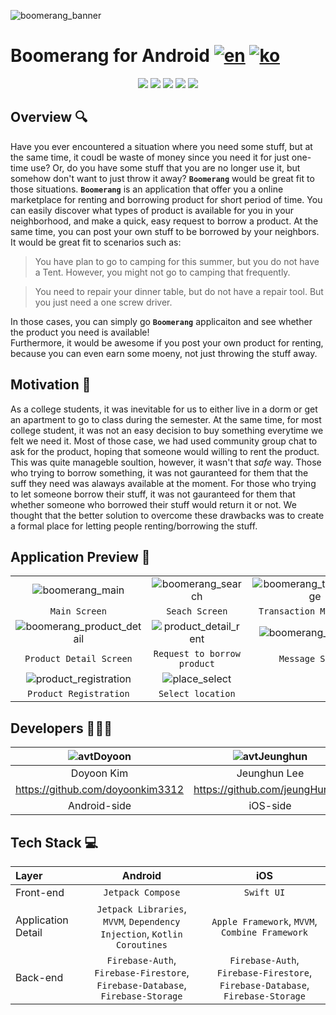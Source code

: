 ![boomerang_banner](https://github.com/2023-Summer-Project/Boomerang-Android/assets/61890844/b4425d15-adb4-465e-88f8-5641fd97077b)
# Boomerang for Android [![en](https://img.shields.io/badge/lang-en-red.svg)](https://github.com/2023-Summer-Project/Boomerang-Android) [![ko](https://img.shields.io/badge/lang-ko-blue.svg)](https://github.com/2023-Summer-Project/Boomerang-Android)
<div align="center">
  <img src="https://img.shields.io/badge/Android-3DDC84?style=for-the-badge&logo=Android&logoColor=white">
  <img src="https://img.shields.io/badge/Jetpack Compose-4285F4?style=for-the-badge&logo=Jetpack Compose&logoColor=white">
  <img src="https://img.shields.io/badge/Firebase-FFCA28?style=for-the-badge&logo=Firebase&logoColor=white">
  <img src="https://img.shields.io/badge/Naver Open SDK-03C75A?style=for-the-badge&logo=Naver&logoColor=white">
  <img src="https://img.shields.io/badge/Kotlin-7F52FF?style=for-the-badge&logo=Kotlin&logoColor=white">
</div>

## Overview 🔍
Have you ever encountered a situation where you need some stuff, but at the same time, it coudl be waste of money since you need it for just one-time use? 
Or, do you have some stuff that you are no longer use it, but somehow don't want to just throw it away? **`Boomerang`** would be great fit to those situations. 
**`Boomerang`** is an application that offer you a online marketplace for renting and borrowing product for short period of time. You can easily discover what types
of product is available for you in your neighborhood, and make a quick, easy request to borrow a product. At the same time, you can post your own stuff to be borrowed by 
your neighbors. It would be great fit to scenarios such as:
> You have plan to go to camping for this summer, but you do not have a Tent. However, you might not go to camping that frequently.

> You need to repair your dinner table, but do not have a repair tool. But you just need a one screw driver.

In those cases, you can simply go **`Boomerang`** applicaiton and see whether the product you need is available!  
Furthermore, it would be awesome if you post your own product for renting, because you can even earn some moeny, not just throwing the stuff away.  

## Motivation 💪
As a college students, it was inevitable for us to either live in a dorm or get an apartment to go to class during the semester. At the same time, for most college student,
it was not an easy decision to buy something everytime we felt we need it. Most of those case, we had used community group chat to ask for the product, hoping that someone would 
willing to rent the product. This was quite manageble soultion, however, it wasn't that *safe* way. Those who trying to borrow something, it was not gauranteed for them that the suff
they need was alaways available at the moment. For those who trying to let someone borrow their stuff, it was not gauranteed for them that whether someone who borrowed their stuff would return 
it or not. We thought that the better solution to overcome these drawbacks was to create a formal place for letting people renting/borrowing the stuff.  

## Application Preview 📱
|  | | |
|:---:|:---:|:---:|
|![boomerang_main](https://github.com/2023-Summer-Project/Boomerang-Android/assets/61890844/6845e1ef-6f80-4f9e-84e6-3c8fbb52d945)|![boomerang_search](https://github.com/2023-Summer-Project/Boomerang-Android/assets/61890844/a19ca1fc-80e7-41aa-b12a-26cc7144cae4)|![boomerang_trans_manage](https://github.com/2023-Summer-Project/Boomerang-Android/assets/61890844/3a203157-cfae-48c3-a2eb-ea4629f8f499)|
|`Main Screen`|`Seach Screen`|`Transaction Management`|
|![boomerang_product_detail](https://github.com/2023-Summer-Project/Boomerang-Android/assets/61890844/8d9736d1-16eb-4149-9c29-ef612d29d7bc)|![product_detail_rent](https://github.com/2023-Summer-Project/Boomerang-Android/assets/61890844/f7543fcf-c61b-4d3b-85fa-9f8233979083)|![boomerang_message](https://github.com/2023-Summer-Project/Boomerang-Android/assets/61890844/38fd499d-6fa7-4202-9091-51a9bc998b63)|
|`Product Detail Screen`|`Request to borrow product`|`Message Screen`|
|![product_registration](https://github.com/2023-Summer-Project/Boomerang-Android/assets/61890844/9f1f51aa-8e00-4b8b-bbbf-da4c7926185e)|![place_select](https://github.com/2023-Summer-Project/Boomerang-Android/assets/61890844/77fc582e-8dc6-4a74-9fcb-e4b7ab092da6)||
|`Product Registration`|`Select location`||


## Developers 🙋‍♂️🙋
|![avtDoyoon](https://avatars.githubusercontent.com/u/61890844?v=4)|![avtJeunghun](https://avatars.githubusercontent.com/u/103043741?v=4)|
|:---:|:---:|
|Doyoon Kim|Jeunghun Lee|
|https://github.com/doyoonkim3312|https://github.com/jeungHunLee|
|Android-side|iOS-side|

## Tech Stack 💻
|Layer|Android|iOS|
|:---|:---:|:---:|
|Front-end|`Jetpack Compose`|`Swift UI`|
|Application Detail|`Jetpack Libraries`, `MVVM`, `Dependency Injection`, `Kotlin Coroutines`| `Apple Framework`, `MVVM`, `Combine Framework`|
|Back-end|`Firebase-Auth`, `Firebase-Firestore`, `Firebase-Database`, `Firebase-Storage`|`Firebase-Auth`, `Firebase-Firestore`, `Firebase-Database`, `Firebase-Storage`|
